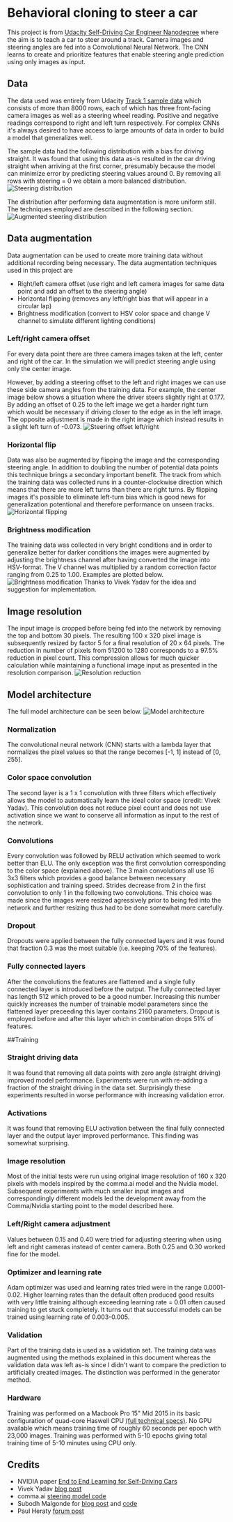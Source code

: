 

# Behavioral cloning to steer a car
This project is from [Udacity Self-Driving Car Engineer Nanodegree](https://www.udacity.com/drive) where the aim
is to teach a car to steer around a track.
Camera images and steering angles are fed into a Convolutional Neural Network.
The CNN learns to create and prioritize features that enable steering angle prediction using only images as input.

## Data
The data used was entirely from Udacity 
[Track 1 sample data](https://d17h27t6h515a5.cloudfront.net/topher/2016/December/584f6edd_data/data.zip) which consists
of more than 8000 rows, each of which has three front-facing camera images as well as a steering wheel reading.
Positive and negative readings correspond to right and left turn respectively. For complex CNNs it's always desired to
have access to large amounts of data in order to build a model that generalizes well.
 
The sample data had the following distribution with a bias for driving straight. It was found that using this data as-is resulted in the car
driving straight when arriving at the first corner, presumably because the model can minimize error
by predicting steering values around 0. By removing all rows with steering = 0 we obtain a more balanced distribution.
![Steering distribution](img/figure_7.png)
  
The distribution after performing data augmentation is more uniform still.
The techniques employed are described in the following section.
![Augmented steering distribution](img/figure_9.png)
 
## Data augmentation
Data augmentation can be used to create more training data without additional recording being necessary. The data
augmentation techniques used in this project are
- Right/left camera offset (use right and left camera images for same data point and add an offset to the steering angle)
- Horizontal flipping (removes any left/right bias that will appear in a circular lap)
- Brightness modification (convert to HSV color space and change V channel to simulate different lighting conditions)

### Left/right camera offset
For every data point there are three camera images taken at the left, center and right of the car.
In the simulation we will predict steering angle using only the center image.

However, by adding a steering offset to the left and right images we can use these 
side camera angles from the training data. For example, the center image below
 shows a situation where the driver steers slightly right at 0.177. By adding an offset of 0.25 to the left image we
 get a harder right turn which would be necessary if driving closer to the edge as in the left image. The opposite
 adjustment is made in the right image which instead results in a slight left turn of -0.073. 
![Steering offset left/right](img/figure_3.png)

### Horizontal flip
Data was also be augmented by flipping the image and the corresponding steering angle. In addition to doubling the number
 of potential data points this technique brings a secondary important benefit. The track from which the training data was collected
 runs in a counter-clockwise direction which means that there are more left turns than there are right turns.
 By flipping images it's possible to eliminate left-turn bias which is good news for generalization potentional and therefore
   performance on unseen tracks.
![Horizontal flipping](img/figure_4.png)

### Brightness modification
The training data was collected in very bright conditions and in order to generalize better for darker conditions the images
were augmented by adjusting the brightness channel after having converted the image into HSV-format. The V channel was
multiplied by a random correction factor ranging from 0.25 to 1.00. Examples are plotted below.
![Brightness modification](img/figure_6.png)
Thanks to Vivek Yadav for the idea and suggestion for implementation.

## Image resolution
The input image is cropped before being fed into the network by removing the top and bottom 30 pixels.
The resulting 100 x 320 pixel image is subsequently resized by factor 5 for a final resolution of 20 x 64 pixels.
The reduction in number of pixels from 51200 to 1280 corresponds to a 97.5% reduction in pixel count. This compression
allows for much quicker calculation while maintaining a functional image input as presented in the resolution comparison.
![Resolution reduction](img/figure_8.png)

## Model architecture
The full model architecture can be seen below.
![Model architecture](outputs/model.png)

### Normalization
The convolutional neural network (CNN) starts with a lambda layer that normalizes the pixel values so that the range
becomes [-1, 1] instead of [0, 255].

### Color space convolution
The second layer is a 1 x 1 convolution with three filters which effectively allows 
the model to automatically learn the ideal color space (credit: Vivek Yadav). This convolution
does not reduce pixel count and does not use activation since we want to conserve
 all information as input to the rest of the network.

### Convolutions
Every convolution was followed by RELU activation which seemed to work better than ELU.
The only exception was the first convolution corresponding to the color space (explained above).
The 3 main convolutions all use 16 3x3 filters which provides a good balance between necessary sophistication and training speed.
Strides decrease from 2 in the first convolution to only 1 in the following two convolutions.
This choice was made since the images were resized agressively prior to being fed into the network and further
resizing thus had to be done somewhat more carefully.

### Dropout
Dropouts were applied between the fully connected layers and it was found that fraction 0.3 was the most suitable
(i.e. keeping 70% of the features).

### Fully connected layers
After the convolutions the features are flattened and a single fully connected layer is introduced before the output.
The fully connected layer has length 512 which proved to be a good number.
Increasing this number quickly increases the number of trainable model parameters 
since the flattened layer preceeding this layer contains 2160 parameters.
Dropout is employed before and after this layer which in combination drops 51% of features.

##Training

### Straight driving data
It was found that removing all data points with zero angle (straight driving) improved model performance.
Experiments were run with re-adding a fraction of the straight driving in the data set.
Surprisingly these experiments resulted in worse performance with increasing validation error.

### Activations
It was found that removing ELU activation between the final fully connected layer and the output layer
improved performance. This finding was somewhat surprising.

### Image resolution
Most of the initial tests were run using original image resolution of 160 x 320 pixels
with models inspired by the comma.ai model and the Nvidia model.
Subsequent experiments with much smaller input images and correspondingly different models
led the development away from the Comma/Nvidia starting point to the model described here.

### Left/Right camera adjustment
Values between 0.15 and 0.40 were tried for adjusting steering when using left and right cameras
instead of center camera. Both 0.25 and 0.30 worked fine for the model.

### Optimizer and learning rate
Adam optimizer was used and learning rates tried were in the range 0.0001-0.02.
Higher learning rates than the default often produced good results with very little training
although exceeding learning rate = 0.01 often caused training to get stuck completely.
It turns out that successful models can be trained using learning rate of 0.003-0.005.

### Validation
Part of the training data is used as a validation set.
The training data was augmented using the methods explained in this document whereas the validation data
was left as-is since I didn't want to compare the prediction to artificially created images.
The distinction was performed in the generator method.

### Hardware
Training was performed on a Macbook Pro 15" Mid 2015 in its basic configuration of quad-core Haswell CPU [(full technical specs)](https://support.apple.com/kb/SP719).
No GPU available which means training time of roughly 60 seconds per epoch with 23,000 images.
Training was performed with 5-10 epochs giving total training time of 5-10 minutes using CPU only.

## Credits
- NVIDIA paper [End to End Learning for Self-Driving Cars](http://images.nvidia.com/content/tegra/automotive/images/2016/solutions/pdf/end-to-end-dl-using-px.pdf)
- Vivek Yadav [blog post](https://chatbotslife.com/using-augmentation-to-mimic-human-driving-496b569760a9#.1nbgoagsm)
- comma.ai [steering model code](https://github.com/commaai/research/blob/master/train_steering_model.py)
- Subodh Malgonde for [blog post](https://medium.com/@subodh.malgonde/teaching-a-car-to-mimic-your-driving-behaviour-c1f0ae543686#.ndr91eurb) and [code](https://github.com/subodh-malgonde/behavioral-cloning)
- Paul Heraty [forum post](https://carnd-forums.udacity.com/cq/viewquestion.action?id=26214464&questionTitle=behavioral-cloning-cheatsheet)


